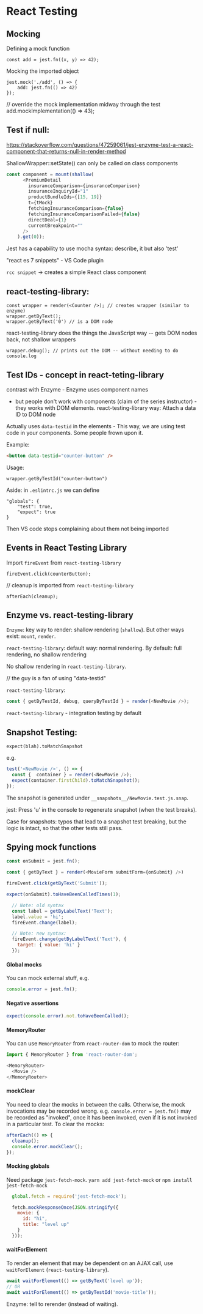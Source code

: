 # React Testing

## Mocking

Defining a mock function
```
const add = jest.fn((x, y) => 42);
```

Mocking the imported object
```
jest.mock('./add', () => {
	add: jest.fn(() => 42)
});
```

// override the mock implementation midway through the test
add.mockImplementation(() => 43);

## Test if null:
https://stackoverflow.com/questions/47259061/jest-enzyme-test-a-react-component-that-returns-null-in-render-method

ShallowWrapper::setState() can only be called on class components

```javascript
const component = mount(shallow(
      <PremiumDetail
        insuranceComparison={insuranceComparison}
        insuranceInquiryId="1"
        productBundleIds={[15, 19]}
        t={tMock}
        fetchingInsuranceComparison={false}
        fetchingInsuranceComparisonFailed={false}
        directDeal={1}
        currentBreakpoint=""
      />
    ).get(0));
```
	
Jest has a capability to use mocha syntax: describe, it
but also 'test' 

"react es 7 snippets" - VS Code plugin 

`rcc snippet` -> creates a simple React class component

## react-testing-library:
```
const wrapper = render(<Counter />); // creates wrapper (similar to enzyme)
wrapper.getByText();
wrapper.getByText('0') // is a DOM node
```
react-testing-library does the things the JavaScript way -- gets DOM nodes back, not shallow wrappers

```
wrapper.debug(); // prints out the DOM -- without needing to do console.log
```

## Test IDs - concept in react-teting-library
contrast with Enzyme - Enzyme uses component names
- but people don't work with components (claim of the series instructor) - they works with DOM elements.
react-testing-library way: Attach a data ID to DOM node

Actually uses `data-testid` in the elements - This way, we are using test code in your components. Some people frown upon it.

Example:
```html
<button data-testid="counter-button" />
```

Usage:
```
wrapper.getByTestId("counter-button")
```

Aside:
in `.eslintrc.js` we can define
```
"globals": {
	"test": true,
	"expect": true
}
```
Then VS code stops complaining about them not being imported

## Events in React Testing Library
Import `fireEvent` from `react-testing-library`
```
fireEvent.click(counterButton);
```
// cleanup is imported from `react-testing-library`

```
afterEach(cleanup);
```

## Enzyme vs. react-testing-library
`Enzyme`: key way to render: shallow rendering (`shallow`). But other ways exist: `mount`, `render`.

`react-testing-library`: default way: normal rendering. By default: full rendering, no shallow rendering
	
No shallow rendering in `react-testing-library`.

// the guy is a fan of using "data-testid"

`react-testing-library`:
```javascript
const { getByTestId, debug, queryByTestId } = render(<NewMovie />);
```

`react-testing-library` - integration testing by default


## Snapshot Testing:

```
expect(blah).toMatchSnapshot
```
e.g.
```javascript
test('<NewMovie />', () => {
  const {  container } = render(<NewMovie />);
  expect(container.firstChild).toMatchSnapshot();
});
```

The snapshot is generated under `__snapshots__/NewMovie.test.js.snap`. 

jest: Press 'u' in the console to regenerate snapshot (when the test breaks).

Case for snapshots: typos that lead to a snapshot test breaking, but the logic is intact, so that the other tests still pass.


## Spying mock functions

```javascript
const onSubmit = jest.fn();

const { getByText } = render(<MovieForm submitForm={onSubmit} />)

fireEvent.click(getByText('Submit'));

expect(onSubmit).toHaveBeenCalledTimes(1);
```

```javascript
  // Note: old syntax
  const label = getByLabelText('Text');
  label.value = 'hi';
  fireEvent.change(label);

  // Note: new syntax:
  fireEvent.change(getByLabelText('Text'), { 
    target: { value: 'hi' }
  });
```

#### Global mocks
You can mock external stuff, e.g.
```javascript
console.error = jest.fn();
```

#### Negative assertions
```javascript
expect(console.error).not.toHaveBeenCalled();
```

#### MemoryRouter
You can use `MemoryRouter` from `react-router-dom` to mock the router:
```javascript
import { MemoryRouter } from 'react-router-dom';

<MemoryRouter>
  <Movie />
</MemoryRouter>
```

#### mockClear
You need to clear the mocks in between the calls. Otherwise, the mock invocations may be recorded wrong.
e.g.  `console.error = jest.fn()` may be recorded as "invoked", once it has been invoked, even if it is not invoked in a particular test. To clear the mocks:

```javascript
afterEach(() => {
  cleanup();
  console.error.mockClear();
});
```

#### Mocking globals
Need package `jest-fetch-mock`.
`yarn add jest-fetch-mock`
or
`npm install jest-fetch-mock`

```javascript
  global.fetch = require('jest-fetch-mock');

  fetch.mockResponseOnce(JSON.stringify({
    movie: {
      id: "hi",
      title: "level up"
    }
  }));
```

#### waitForElement
To render an element that may be dependent on an AJAX call, use `waitForElement` (`react-testing-library`).
```javascript
await waitForElement(() => getByText('level up'));
// OR
await waitForElement(() => getByTestId('movie-title'));
```

Enzyme: tell to rerender (instead of waiting).
